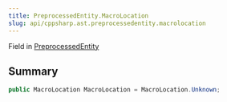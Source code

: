 ```yaml
---
title: PreprocessedEntity.MacroLocation
slug: api/cppsharp.ast.preprocessedentity.macrolocation
---
```

Field in [PreprocessedEntity](/api/cppsharp/ast/preprocessedentity)

## Summary



```csharp
public MacroLocation MacroLocation = MacroLocation.Unknown;
```

